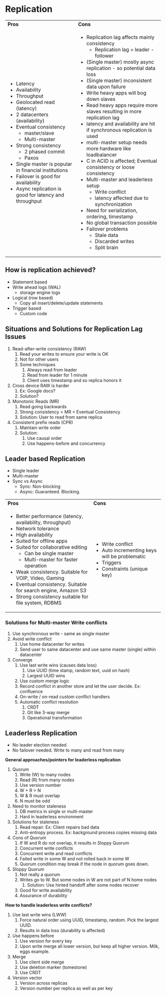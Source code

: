 
# Replication


<table>
  <tr>
   <td><strong>Pros</strong>
   </td>
   <td><strong>Cons</strong>
   </td>
  </tr>
  <tr>
   <td rowspan="13" >
<ul>

<li>Latency

<li>Availability

<li>Throughput

<li>Geolocated read (latency)

<li>2 datacenters (availability) 

<li>Eventual consistency 
<ul>
 
<li>master/slave
 
<li>Multi-master
</li> 
</ul>

<li>Strong consistency 
<ul>
 
<li>2 phased commit
 
<li>Paxos
</li> 
</ul>

<li>Single master is popular in financial institutions

<li>Failover is good for availability

<li>Async replication is good for latency and throughput
</li>
</ul>
   </td>
   <td rowspan="13" >
<ul>

<li>Replication lag affects mainly consistency 
<ul>
 
<li>Replication lag = leader - follower
</li> 
</ul>

<li>(Single master) mostly async replication - so potential data loss

<li>(Single master) inconsistent data upon failure

<li>Write heavy apps will bog down slaves

<li>Read heavy apps require more slaves resulting in more replication lag

<li>latency and availability are hit if synchronous replication is used

<li>multi-master setup needs more hardware like loadbalancer

<li>C in ACID is affected; Eventual consistency or loose consistency 

<li>Multi-master and leaderless setup 
<ul>
 
<li>Write conflict
 
<li>latency affected due to synchronization
</li> 
</ul>

<li>Need for serialization, ordering, timestamp

<li>No global transaction possible

<li>Failover problems 
<ul>
 
<li>Stale data
 
<li>Discarded writes
 
<li>Split brain
</li> 
</ul>
</li> 
</ul>
   </td>
  </tr>
</table>



## How is replication achieved?



* Statement based
* Write ahead logs (WAL)
    * storage engine logs
* Logical (row based)
    * Copy all insert/delete/update statements
* Trigger based
    * Custom code


## Situations and Solutions for Replication Lag Issues



1. Read-after-write consistency (RAW)
    1. Read your writes to ensure your write is OK
    2. Not for other users
    3. Some techniques
        1. Always read from leader
        2. Read from leader for 1 minute
        3. Client uses timestamp and so replica honors it
2. Cross device RAW is harder
    1. Ex: Google docs?
    2. Solution?
3. Monotonic Reads (MR)
    1. Read going backwards
    2. Strong consistency &lt; MR &lt; Eventual Consistency
    3. Solution: User to read from same replica
4. Consistent prefix reads (CPR)
    1. Maintain write order
    2. Solution:
        1. Use causal order
        2. Use happens-before and concurrency


## Leader based Replication



* Single leader
* Multi-master
* Sync vs Async
    * Sync: Non-blocking
    * Async: Guaranteed. Blocking.

<table>
  <tr>
   <td><strong>Pros</strong></td>
   <td><strong>Cons</strong></td>
  </tr>
  <tr>
   <td>
<ul>

<li>Better performance (latency, availability, throughput)

<li>Network tolerance

<li>High availability

<li>Suited for offline apps

<li>Suited for collaborative editing 
<ul>
 
<li>Can be single master
 
<li>Multi-master for faster operation
</li> 
</ul>

<li>Weak consistency. Suitable for VOIP, Video, Gaming

<li>Eventual consistency. Suitable for search engine, Amazon S3

<li>Strong consistency suitable for file system, RDBMS
</li>
</ul>
   </td>
   <td>
<ul>

<li>Write conflict

<li>Auto incrementing keys will be problematic

<li>Triggers

<li>Constraints (unique key)
</li>
</ul>
   </td>
  </tr>
</table>



### Solutions for Multi-master Write conflicts



1. Use synchronous write - same as single master
2. Avoid write conflict
    1. Use home datacenter for writes
    2. Send user to same datacenter and use same master (single) within datacenter
3. Converge
    1. Use last write wins (causes data loss)
        1. Use UUID (time stamp, random text, uuid on hash)
        2. Largest UUID wins
    2. Use custom merge logic
    3. Record conflict in another store and let the user decide. Ex: confluence
    4. On-write / on-read custom conflict handlers
    5. Automatic conflict resolution
        1. CRDT
        2. Git like 3-way merge
        3. Operational transformation




## Leaderless Replication


* No leader election needed
* No failover needed. Write to many and read from many

**General approaches/pointers for leaderless replication**


1. Quorum
    1. Write (W) to many nodes
    2. Read (R)  from many nodes
    3. Use version number
    4. W +  R > N
    5. W & R must overlap
    6. N must be odd
2. Need to monitor staleness
    1. DB metrics in single or multi-master
    2. Hard in leaderless environment
3. Solutions for staleness
    1. Read repair. Ex: Client repairs bad data
    2. Anti-entropy process. Ex: background process copies missing data
4. Cons of Quorum
    1. If W and R do not overlap, it results in Sloppy Quorum
    2. Concurrent write conflicts
    3. Concurrent write and read conflicts
    4. Failed write in some  W and not rolled back in some W
    5. Quorum condition may break if the node in quorum goes down.
5. Sloppy Quorum
    1. Not really a quorum 
    2. Writes go to W. But some nodes in W are not part of N home nodes
        1. Solution: Use hinted handoff after some nodes recover
    3. Good for write availability
    4. Assurance of durability

**How to handle leaderless write conflicts?**


1. Use last write wins (LWW)
    1. Force natural order using UUID, timestamp, random. Pick the largest UUID.
    2. Results in data loss (durability is affected)
2. Use happens before
    1. Use version for every key
    2. Upon write merge all lower version, but keep all higher version. Milk, eggs example.
3. Merge
    1. Use client side merge
    2. Use deletion marker (tomestone)
    3. Use CRDT
4. Version vector
    1. Version across replicas
    2. Version number per replica as well as per key